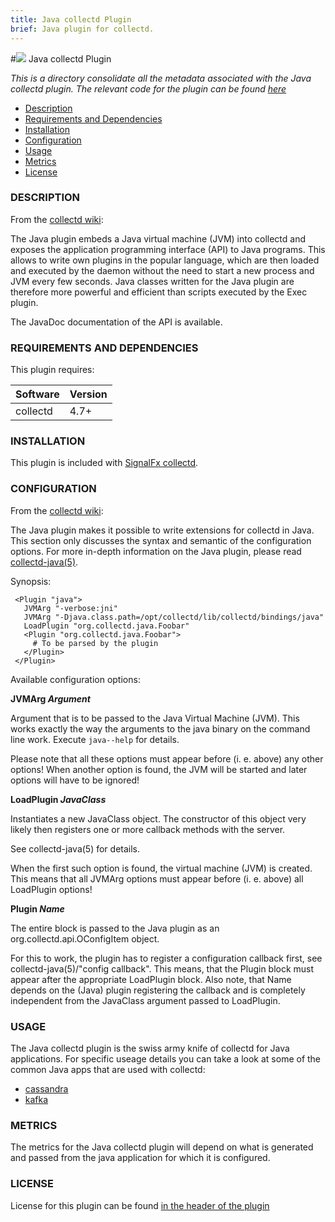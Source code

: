 ```yaml
---
title: Java collectd Plugin
brief: Java plugin for collectd.
---
```


#![](https://github.com/signalfx/Integrations/blob/master/collectd-java/img/integrations_jmx.png) Java collectd Plugin

_This is a directory consolidate all the metadata associated with the Java collectd plugin. The relevant code for the plugin can be found [here](https://github.com/signalfx/collectd/blob/master/src/java.c)_

- [Description](#description)
- [Requirements and Dependencies](#requirements-and-dependencies)
- [Installation](#installation)
- [Configuration](#configuration)
- [Usage](#usage)
- [Metrics](#metrics)
- [License](#license)

### DESCRIPTION

From the [collectd wiki](https://collectd.org/wiki/index.php/Plugin:Java):

The Java plugin embeds a Java virtual machine (JVM) into collectd and exposes the application programming interface (API) to Java programs. This allows to write own plugins in the popular language, which are then loaded and executed by the daemon without the need to start a new process and JVM every few seconds. Java classes written for the Java plugin are therefore more powerful and efficient than scripts executed by the Exec plugin.


The JavaDoc documentation of the API is available.

### REQUIREMENTS AND DEPENDENCIES

This plugin requires:

| Software  | Version        |
|-----------|----------------|
| collectd  | 4.7+ |

### INSTALLATION

This plugin is included with [SignalFx collectd](https://github.com/signalfx/Integrations/tree/master/collectd).

### CONFIGURATION

From the [collectd wiki](https://collectd.org/wiki/index.php/Plugin:Java):

The Java plugin makes it possible to write extensions for collectd in Java. This section only discusses the syntax and semantic of the configuration options. For more in-depth information on the Java plugin, please read [collectd-java(5)](https://collectd.org/documentation/manpages/collectd-java.5.shtml).

Synopsis:

```
 <Plugin "java">
   JVMArg "-verbose:jni"
   JVMArg "-Djava.class.path=/opt/collectd/lib/collectd/bindings/java"
   LoadPlugin "org.collectd.java.Foobar"
   <Plugin "org.collectd.java.Foobar">
     # To be parsed by the plugin
   </Plugin>
 </Plugin>
```

Available configuration options:

**JVMArg _Argument_**

 Argument that is to be passed to the Java Virtual Machine (JVM). This works exactly the way the arguments to the java binary on the command line work. Execute `java--help` for details.

 Please note that all these options must appear before (i. e. above) any other options! When another option is found, the JVM will be started and later options will have to be ignored!

**LoadPlugin _JavaClass_**

 Instantiates a new JavaClass object. The constructor of this object very likely then registers one or more callback methods with the server.

 See collectd-java(5) for details.

 When the first such option is found, the virtual machine (JVM) is created. This means that all JVMArg options must appear before (i. e. above) all LoadPlugin options!

**Plugin _Name_**

 The entire block is passed to the Java plugin as an org.collectd.api.OConfigItem object.

 For this to work, the plugin has to register a configuration callback first, see collectd-java(5)/"config callback". This means, that the Plugin block must appear after the appropriate LoadPlugin block. Also note, that Name depends on the (Java) plugin registering the callback and is completely independent from the JavaClass argument passed to LoadPlugin.

### USAGE

The Java collectd plugin is the swiss army knife of collectd for Java applications. For specific useage details you can take a look at some of the common Java apps that are used with collectd:

* [cassandra](https://github.com/signalfx/Integrations/tree/master/collectd-cassandra)
* [kafka](https://github.com/signalfx/Integrations/tree/master/collectd-kafka)

### METRICS

The metrics for the Java collectd plugin will depend on what is generated and passed from the java application for which it is configured.

### LICENSE

License for this plugin can be found [in the header of the plugin](https://github.com/signalfx/collectd/blob/master/src/java.c)
